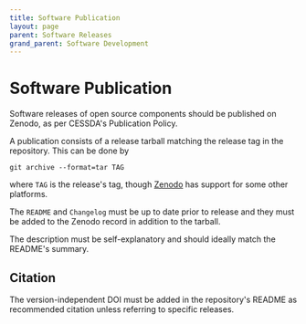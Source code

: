 ```yaml
---
title: Software Publication
layout: page
parent: Software Releases
grand_parent: Software Development
---
```


# Software Publication

Software releases of open source components should be published on Zenodo, as per CESSDA's Publication Policy.

A publication consists of a release tarball matching the release tag in the repository.
This can be done by

```shell
git archive --format=tar TAG
```

where `TAG` is the release's tag, though [Zenodo](https://guides.github.com/activities/citable-code/) has support for some other platforms.

The `README` and `Changelog` must be up to date prior to release
and they must be added to the Zenodo record in addition to the tarball.

The description must be self-explanatory and should ideally match the README's summary.

## Citation

The version-independent DOI must be added in the repository's README as recommended citation unless referring to specific releases.

